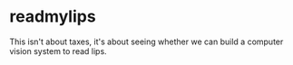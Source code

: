 # readmylips
This isn't about taxes, it's about seeing whether we can build a computer vision system to read lips.
